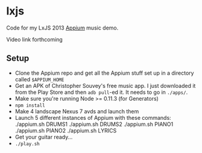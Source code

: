 lxjs
====

Code for my LxJS 2013 [Appium](https://appium.io) music demo.

Video link forthcoming

Setup
-----

* Clone the Appium repo and get all the Appium stuff set up in a directory called `$APPIUM_HOME`
* Get an APK of Christopher Souvey's free music app. I just downloaded it from the Play Store and then `adb pull`-ed it. It needs to go in `./apps/`.
* Make sure you're running Node &gt;= 0.11.3 (for Generators)
* `npm install`
* Make 4 landscape Nexus 7 avds and launch them
* Launch 5 different instances of Appium with these commands:
    ./appium.sh DRUMS1
    ./appium.sh DRUMS2
    ./appium.sh PIANO1
    ./appium.sh PIANO2
    ./appium.sh LYRICS
* Get your guitar ready...
* `./play.sh`
